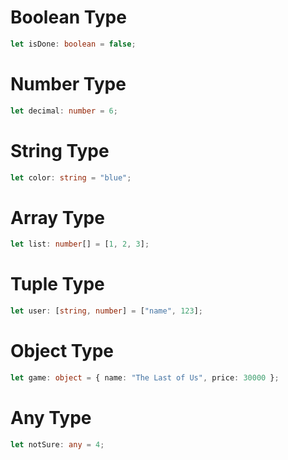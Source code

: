 # Boolean Type

```ts
let isDone: boolean = false;
```

# Number Type

```ts
let decimal: number = 6;
```

# String Type

```ts
let color: string = "blue";
```

# Array Type

```ts
let list: number[] = [1, 2, 3];
```

# Tuple Type

```ts
let user: [string, number] = ["name", 123];
```

# Object Type

```ts
let game: object = { name: "The Last of Us", price: 30000 };
```

# Any Type

```ts
let notSure: any = 4;
```
